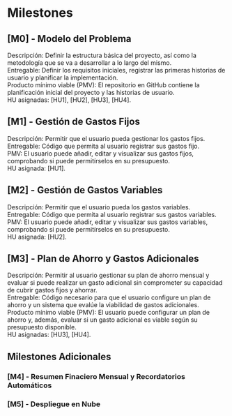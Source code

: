 # Milestones

## [M0] - Modelo del Problema
Descripción: Definir la estructura básica del proyecto, así como la metodología que se va a desarrollar a lo largo del mismo.  
Entregable: Definir los requisitos iniciales, registrar las primeras historias de usuario y planificar la implementación.  
Producto mínimo viable (PMV): El repositorio en GitHub contiene la planificación inicial del proyecto y las historias de usuario.  
HU asignadas: [HU1], [HU2], [HU3], [HU4].  
 
## [M1] - Gestión de Gastos Fijos
Descripción: Permitir que el usuario pueda gestionar los gastos fijos.  
Entregable: Código que permita al usuario registrar sus gastos fijo.  
PMV: El usuario puede añadir, editar y visualizar sus gastos fijos, comprobando si puede permitírselos en su presupuesto.  
HU asignada: [HU1].  

## [M2] - Gestión de Gastos Variables
Descripción: Permitir que el usuario pueda los gastos variables.  
Entregable: Código que permita al usuario registrar sus gastos variables.  
PMV: El usuario puede añadir, editar y visualizar sus gastos variables, comprobando si puede permitírselos en su presupuesto.  
HU asignada: [HU2].  

## [M3] - Plan de Ahorro y Gastos Adicionales
Descripción: Permitir al usuario gestionar su plan de ahorro mensual y evaluar si puede realizar un gasto adicional sin comprometer su capacidad de cubrir gastos fijos y ahorrar.  
Entregable: Código necesario para que el usuario configure un plan de ahorro y un sistema que evalúe la viabilidad de gastos adicionales.  
Producto mínimo viable (PMV): El usuario puede configurar un plan de ahorro y, además, evaluar si un gasto adicional es viable según su presupuesto disponible.  
HU asignadas: [HU3], [HU4].  

## Milestones Adicionales

### [M4] - Resumen Finaciero Mensual y Recordatorios Automáticos

### [M5] - Despliegue en Nube










